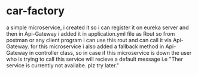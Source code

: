 # car-factory

a simple microservice, i created it so i can register it on eureka server and then in Api-Gateway i added it in application.yml file as Rout so from postman or any client program i can use this rout and can call it via Api-Gateway.
for this microservice i also added a fallback method in Api-Gateway in controller class, so in case if this microservice is down the user who is trying to call this service will recieve a default message i.e "Ther service is currently not availabe. plz try later."
